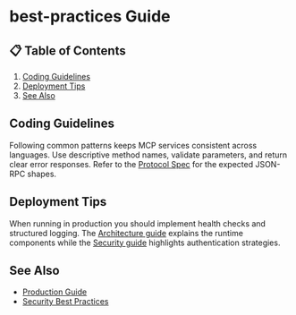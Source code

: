 # best-practices Guide

## 📋 Table of Contents
1. [Coding Guidelines](#coding-guidelines)
2. [Deployment Tips](#deployment-tips)
3. [See Also](#see-also)

## Coding Guidelines
Following common patterns keeps MCP services consistent across languages.
Use descriptive method names, validate parameters, and return clear error
responses. Refer to the [Protocol Spec](api-reference/protocol-spec.md) for the
expected JSON-RPC shapes.

## Deployment Tips
When running in production you should implement health checks and structured
logging. The [Architecture guide](architecture.md) explains the runtime
components while the [Security guide](security.md) highlights authentication
strategies.

## See Also
- [Production Guide](production.md)
- [Security Best Practices](security.md)
